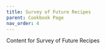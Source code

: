 ```yaml
---
title: Survey of Future Recipes
parent: Cookbook Page
nav_order: 4
---
```


Content for Survey of Future Recipes
